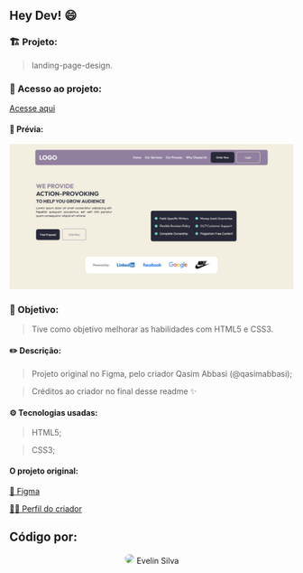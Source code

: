 ## Hey Dev! 😄

### 🏗️ Projeto:

> landing-page-design.

### 🔗 Acesso ao projeto:

[Acesse aqui](https://evelin-silva.github.io/landing-page-design/home.html)

#### 🎃 Prévia:

![previa](./preview/preview-landing-page-design.jpeg)

### 🎯 Objetivo:

> Tive como objetivo melhorar as habilidades com HTML5 e CSS3.

#### ✏️ Descrição:

> Projeto original no Figma, pelo criador Qasim Abbasi (@qasimabbasi);

> Créditos ao criador no final desse readme ✨

#### ⚙️ Tecnologias usadas:

> HTML5;

> CSS3;

#### O projeto original:

[🎨 Figma](https://www.figma.com/community/file/1246314386491240301/Landing-Page-Design)

[👨‍💻 Perfil do criador](https://www.figma.com/@qasimabbasi)

## Código por:

<p style="width: fit-content;
    display: block;
    text-align: center;
    gap: 5px;
    margin: auto;">
    <img src="https://github.com/Evelin-Silva.png" style="height: 100px;
    border: 1px white solid;
    border-radius: 50%;">
    <span>Evelin Silva</span>
</p>
